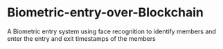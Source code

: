 # Biometric-entry-over-Blockchain
A Biometric entry system using face recognition to identify members and enter the entry and exit timestamps of the members

